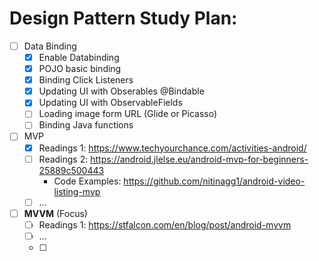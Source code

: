 # Design Pattern Study Plan:
- [ ] Data Binding
	- [x] Enable Databinding
	- [x] POJO basic binding
	- [x] Binding Click Listeners
	- [x] Updating UI with Obserables @Bindable
	- [x] Updating UI with ObservableFields
	- [ ] Loading image form URL (Glide or Picasso)
	- [ ] Binding Java functions
- [ ] MVP
	- [x] Readings 1: https://www.techyourchance.com/activities-android/
	- [ ] Readings 2: https://android.jlelse.eu/android-mvp-for-beginners-25889c500443
		- Code Examples: https://github.com/nitinagg1/android-video-listing-mvp
	- [ ] ...
- [ ] __MVVM__ (Focus)
	- [ ] Readings 1: https://stfalcon.com/en/blog/post/android-mvvm
	- [ ]  ...
	- [ ] 